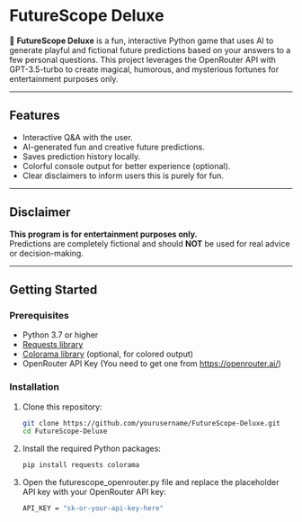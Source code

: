 # FutureScope Deluxe

🔮 **FutureScope Deluxe** is a fun, interactive Python game that uses AI to generate playful and fictional future predictions based on your answers to a few personal questions. This project leverages the OpenRouter API with GPT-3.5-turbo to create magical, humorous, and mysterious fortunes for entertainment purposes only.

---

## Features

- Interactive Q&A with the user.
- AI-generated fun and creative future predictions.
- Saves prediction history locally.
- Colorful console output for better experience (optional).
- Clear disclaimers to inform users this is purely for fun.

---

## Disclaimer

**This program is for entertainment purposes only.**  
Predictions are completely fictional and should **NOT** be used for real advice or decision-making.

---

## Getting Started

### Prerequisites

- Python 3.7 or higher
- [Requests library](https://pypi.org/project/requests/)
- [Colorama library](https://pypi.org/project/colorama/) (optional, for colored output)
- OpenRouter API Key (You need to get one from https://openrouter.ai/)

### Installation

1. Clone this repository:

   ```bash
   git clone https://github.com/yourusername/FutureScope-Deluxe.git
   cd FutureScope-Deluxe
   ```
2. Install the required Python packages:

   ```bash
   pip install requests colorama
   ```
3. Open the futurescope_openrouter.py file and replace the placeholder API key with your OpenRouter API key:

   ```bash
   API_KEY = "sk-or-your-api-key-here"
   ```
   
